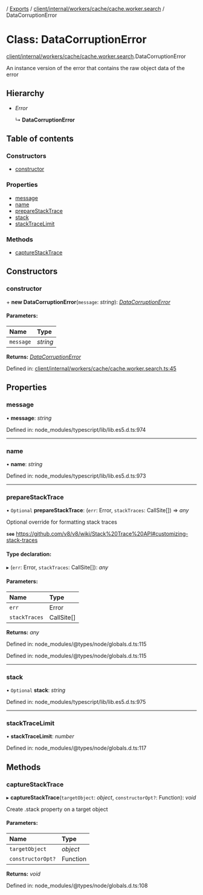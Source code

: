 [](../README.md) / [Exports](../modules.md) / [client/internal/workers/cache/cache.worker.search](../modules/client_internal_workers_cache_cache_worker_search.md) / DataCorruptionError

# Class: DataCorruptionError

[client/internal/workers/cache/cache.worker.search](../modules/client_internal_workers_cache_cache_worker_search.md).DataCorruptionError

An instance version of the error that contains
the raw object data of the error

## Hierarchy

* *Error*

  ↳ **DataCorruptionError**

## Table of contents

### Constructors

- [constructor](client_internal_workers_cache_cache_worker_search.datacorruptionerror.md#constructor)

### Properties

- [message](client_internal_workers_cache_cache_worker_search.datacorruptionerror.md#message)
- [name](client_internal_workers_cache_cache_worker_search.datacorruptionerror.md#name)
- [prepareStackTrace](client_internal_workers_cache_cache_worker_search.datacorruptionerror.md#preparestacktrace)
- [stack](client_internal_workers_cache_cache_worker_search.datacorruptionerror.md#stack)
- [stackTraceLimit](client_internal_workers_cache_cache_worker_search.datacorruptionerror.md#stacktracelimit)

### Methods

- [captureStackTrace](client_internal_workers_cache_cache_worker_search.datacorruptionerror.md#capturestacktrace)

## Constructors

### constructor

\+ **new DataCorruptionError**(`message`: *string*): [*DataCorruptionError*](client_internal_workers_cache_cache_worker_search.datacorruptionerror.md)

#### Parameters:

Name | Type |
:------ | :------ |
`message` | *string* |

**Returns:** [*DataCorruptionError*](client_internal_workers_cache_cache_worker_search.datacorruptionerror.md)

Defined in: [client/internal/workers/cache/cache.worker.search.ts:45](https://github.com/onzag/itemize/blob/28218320/client/internal/workers/cache/cache.worker.search.ts#L45)

## Properties

### message

• **message**: *string*

Defined in: node_modules/typescript/lib/lib.es5.d.ts:974

___

### name

• **name**: *string*

Defined in: node_modules/typescript/lib/lib.es5.d.ts:973

___

### prepareStackTrace

• `Optional` **prepareStackTrace**: (`err`: Error, `stackTraces`: CallSite[]) => *any*

Optional override for formatting stack traces

**`see`** https://github.com/v8/v8/wiki/Stack%20Trace%20API#customizing-stack-traces

#### Type declaration:

▸ (`err`: Error, `stackTraces`: CallSite[]): *any*

#### Parameters:

Name | Type |
:------ | :------ |
`err` | Error |
`stackTraces` | CallSite[] |

**Returns:** *any*

Defined in: node_modules/@types/node/globals.d.ts:115

Defined in: node_modules/@types/node/globals.d.ts:115

___

### stack

• `Optional` **stack**: *string*

Defined in: node_modules/typescript/lib/lib.es5.d.ts:975

___

### stackTraceLimit

• **stackTraceLimit**: *number*

Defined in: node_modules/@types/node/globals.d.ts:117

## Methods

### captureStackTrace

▸ **captureStackTrace**(`targetObject`: *object*, `constructorOpt?`: Function): *void*

Create .stack property on a target object

#### Parameters:

Name | Type |
:------ | :------ |
`targetObject` | *object* |
`constructorOpt?` | Function |

**Returns:** *void*

Defined in: node_modules/@types/node/globals.d.ts:108
